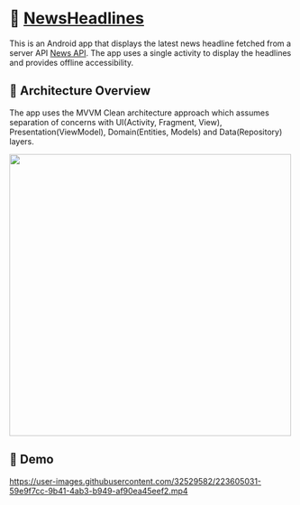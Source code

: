 # 📱 [NewsHeadlines](https://github.com/dapoanjorin/NewsHeadlines/blob/master/app-debug.apk)

This is an Android app that displays the latest news headline fetched from a server API [News API](https://newsapi.org/v2/top-headlines?country=us).
The app uses a single activity to display the headlines and provides offline accessibility.

## :scroll: Architecture Overview 
The app uses the MVVM Clean architecture approach which assumes separation of concerns with UI(Activity, Fragment, View), Presentation(ViewModel), Domain(Entities, Models) and Data(Repository) layers. 

<img src="https://developer.android.com/topic/libraries/architecture/images/final-architecture.png" width=500/>
<br>

## 🎥 Demo

https://user-images.githubusercontent.com/32529582/223605031-59e9f7cc-9b41-4ab3-b949-af90ea45eef2.mp4
